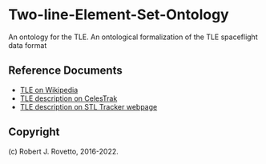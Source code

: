 # Two-line-Element-Set-Ontology
An ontology for the TLE. An ontological formalization of the TLE spaceflight data format

## Reference Documents
- [TLE on Wikipedia](https://en.wikipedia.org/wiki/Two-line_element_set)
- [TLE description on CelesTrak](https://celestrak.com/NORAD/documentation/tle-fmt.php)
- [TLE description on STL Tracker webpage](https://www.stltracker.com/resources/tle)

## Copyright
(c) Robert J. Rovetto, 2016-2022.
